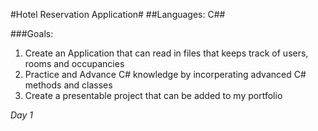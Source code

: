 #Hotel Reservation Application#
##Languages: C##

###Goals:
1. Create an Application that can read in files that keeps track of users, rooms and occupancies
2. Practice and Advance C# knowledge by incorperating advanced C# methods and classes
3. Create a presentable project that can be added to my portfolio

*Day 1*
